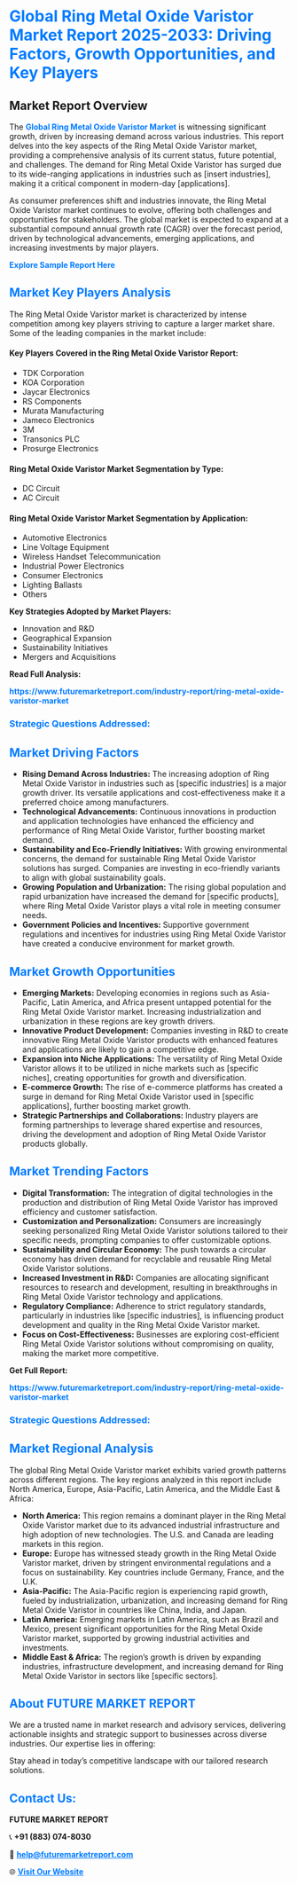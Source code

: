 <h1 style="color: #007BFF;">Global Ring Metal Oxide Varistor Market Report 2025-2033: Driving Factors, Growth Opportunities, and Key Players</h1>

<section id="overview">
<h2>Market Report Overview</h2>
<p>The <a href="https://www.futuremarketreport.com/industry-report/ring-metal-oxide-varistor-market" style="color: #007BFF; text-decoration: none;"><strong>Global Ring Metal Oxide Varistor Market</strong></a> is witnessing significant growth, driven by increasing demand across various industries. This report delves into the key aspects of the Ring Metal Oxide Varistor market, providing a comprehensive analysis of its current status, future potential, and challenges. The demand for Ring Metal Oxide Varistor has surged due to its wide-ranging applications in industries such as [insert industries], making it a critical component in modern-day [applications].</p>
<p>As consumer preferences shift and industries innovate, the Ring Metal Oxide Varistor market continues to evolve, offering both challenges and opportunities for stakeholders. The global market is expected to expand at a substantial compound annual growth rate (CAGR) over the forecast period, driven by technological advancements, emerging applications, and increasing investments by major players.</p>
</section>

<section id="overview">
<p><a href="https://www.futuremarketreport.com/request-sample/reportId=75334" style="color: #007BFF; text-decoration: none;"><strong>Explore Sample Report Here</strong></a></p>
</section>

<section id="key-players">
<h2 style="color: #007BFF;">Market Key Players Analysis</h2>
<p>The Ring Metal Oxide Varistor market is characterized by intense competition among key players striving to capture a larger market share. Some of the leading companies in the market include:</p>
<h4>Key Players Covered in the Ring Metal Oxide Varistor Report:</h4>
<ul><li>TDK Corporation</li><li>KOA Corporation</li><li>Jaycar Electronics</li><li>RS Components</li><li>Murata Manufacturing</li><li>Jameco Electronics</li><li>3M</li><li>Transonics PLC</li><li>Prosurge Electronics</li></ul>
<h4>Ring Metal Oxide Varistor Market Segmentation by Type:</h4>
<ul><li>DC Circuit</li><li>AC Circuit</li></ul>

<h4>Ring Metal Oxide Varistor Market Segmentation by Application:</h4>
<ul><li>Automotive Electronics</li><li>Line Voltage Equipment</li><li>Wireless Handset Telecommunication</li><li>Industrial Power Electronics</li><li>Consumer Electronics</li><li>Lighting Ballasts</li><li>Others</li></ul>
<p><strong>Key Strategies Adopted by Market Players:</strong></p>
<ul>
<li>Innovation and R&D</li>
<li>Geographical Expansion</li>
<li>Sustainability Initiatives</li>
<li>Mergers and Acquisitions</li>
</ul>
</section>

<section>
<p><strong>Read Full Analysis: </strong></p><a href="https://www.futuremarketreport.com/industry-report/ring-metal-oxide-varistor-market" style="color: #007BFF; text-decoration: none;"><strong>https://www.futuremarketreport.com/industry-report/ring-metal-oxide-varistor-market</strong></a>
<h3 style="color: #007BFF;">Strategic Questions Addressed:</h3>
</section>

<section id="driving-factors">
<h2 style="color: #007BFF;">Market Driving Factors</h2>
<ul>
<li><strong>Rising Demand Across Industries:</strong> The increasing adoption of Ring Metal Oxide Varistor in industries such as [specific industries] is a major growth driver. Its versatile applications and cost-effectiveness make it a preferred choice among manufacturers.</li>
<li><strong>Technological Advancements:</strong> Continuous innovations in production and application technologies have enhanced the efficiency and performance of Ring Metal Oxide Varistor, further boosting market demand.</li>
<li><strong>Sustainability and Eco-Friendly Initiatives:</strong> With growing environmental concerns, the demand for sustainable Ring Metal Oxide Varistor solutions has surged. Companies are investing in eco-friendly variants to align with global sustainability goals.</li>
<li><strong>Growing Population and Urbanization:</strong> The rising global population and rapid urbanization have increased the demand for [specific products], where Ring Metal Oxide Varistor plays a vital role in meeting consumer needs.</li>
<li><strong>Government Policies and Incentives:</strong> Supportive government regulations and incentives for industries using Ring Metal Oxide Varistor have created a conducive environment for market growth.</li>
</ul>
</section>

<section id="growth-opportunities">
<h2 style="color: #007BFF;">Market Growth Opportunities</h2>
<ul>
<li><strong>Emerging Markets:</strong> Developing economies in regions such as Asia-Pacific, Latin America, and Africa present untapped potential for the Ring Metal Oxide Varistor market. Increasing industrialization and urbanization in these regions are key growth drivers.</li>
<li><strong>Innovative Product Development:</strong> Companies investing in R&D to create innovative Ring Metal Oxide Varistor products with enhanced features and applications are likely to gain a competitive edge.</li>
<li><strong>Expansion into Niche Applications:</strong> The versatility of Ring Metal Oxide Varistor allows it to be utilized in niche markets such as [specific niches], creating opportunities for growth and diversification.</li>
<li><strong>E-commerce Growth:</strong> The rise of e-commerce platforms has created a surge in demand for Ring Metal Oxide Varistor used in [specific applications], further boosting market growth.</li>
<li><strong>Strategic Partnerships and Collaborations:</strong> Industry players are forming partnerships to leverage shared expertise and resources, driving the development and adoption of Ring Metal Oxide Varistor products globally.</li>
</ul>
</section>

<section id="trending-factors">
<h2 style="color: #007BFF;">Market Trending Factors</h2>
<ul>
<li><strong>Digital Transformation:</strong> The integration of digital technologies in the production and distribution of Ring Metal Oxide Varistor has improved efficiency and customer satisfaction.</li>
<li><strong>Customization and Personalization:</strong> Consumers are increasingly seeking personalized Ring Metal Oxide Varistor solutions tailored to their specific needs, prompting companies to offer customizable options.</li>
<li><strong>Sustainability and Circular Economy:</strong> The push towards a circular economy has driven demand for recyclable and reusable Ring Metal Oxide Varistor solutions.</li>
<li><strong>Increased Investment in R&D:</strong> Companies are allocating significant resources to research and development, resulting in breakthroughs in Ring Metal Oxide Varistor technology and applications.</li>
<li><strong>Regulatory Compliance:</strong> Adherence to strict regulatory standards, particularly in industries like [specific industries], is influencing product development and quality in the Ring Metal Oxide Varistor market.</li>
<li><strong>Focus on Cost-Effectiveness:</strong> Businesses are exploring cost-efficient Ring Metal Oxide Varistor solutions without compromising on quality, making the market more competitive.</li>
</ul>
</section>

<section>
<p><strong>Get Full Report: </strong></p><a href="https://www.futuremarketreport.com/industry-report/ring-metal-oxide-varistor-market" style="color: #007BFF; text-decoration: none;"><strong>https://www.futuremarketreport.com/industry-report/ring-metal-oxide-varistor-market</strong></a>
<h3 style="color: #007BFF;">Strategic Questions Addressed:</h3>
</section>


<section id="regional-analysis">
<h2 style="color: #007BFF;">Market Regional Analysis</h2>
<p>The global Ring Metal Oxide Varistor market exhibits varied growth patterns across different regions. The key regions analyzed in this report include North America, Europe, Asia-Pacific, Latin America, and the Middle East & Africa:</p>
<ul>
<li><strong>North America:</strong> This region remains a dominant player in the Ring Metal Oxide Varistor market due to its advanced industrial infrastructure and high adoption of new technologies. The U.S. and Canada are leading markets in this region.</li>
<li><strong>Europe:</strong> Europe has witnessed steady growth in the Ring Metal Oxide Varistor market, driven by stringent environmental regulations and a focus on sustainability. Key countries include Germany, France, and the U.K.</li>
<li><strong>Asia-Pacific:</strong> The Asia-Pacific region is experiencing rapid growth, fueled by industrialization, urbanization, and increasing demand for Ring Metal Oxide Varistor in countries like China, India, and Japan.</li>
<li><strong>Latin America:</strong> Emerging markets in Latin America, such as Brazil and Mexico, present significant opportunities for the Ring Metal Oxide Varistor market, supported by growing industrial activities and investments.</li>
<li><strong>Middle East & Africa:</strong> The region’s growth is driven by expanding industries, infrastructure development, and increasing demand for Ring Metal Oxide Varistor in sectors like [specific sectors].</li>
</ul>
</section>

<footer>
<h2 style="color: #007BFF;">About FUTURE MARKET REPORT</h2>
<p>We are a trusted name in market research and advisory services, delivering actionable insights and strategic support to businesses across diverse industries. Our expertise lies in offering:</p>

<p>Stay ahead in today’s competitive landscape with our tailored research solutions.</p>

<h2 style="color: #007BFF;">Contact Us:</h2>
<p><strong>FUTURE MARKET REPORT</strong></p>
<p>📞 <strong>+91 (883) 074-8030</strong></p>
<p>📧 <strong><a href="mailto:help@futuremarketreport.com" style="color: #007BFF;">help@futuremarketreport.com</a></strong></p>
<p>🌐 <strong><a href="https://www.futuremarketreport.com/" style="color: #007BFF;">Visit Our Website</a></strong></p>
</footer>